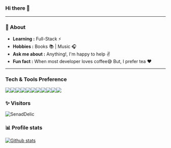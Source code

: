 ### Hi there 👋
---------------------------------------------------------------------------------------------------------------------------------------------------------------------------------
### 🤔 About
-  **Learning :** Full-Stack :zap:	
-  **Hobbies :** Books :books: | Music :headphones:
-  **Ask me about :** Anything!, I'm happy to help :v:
-  **Fun fact :** When most developer loves coffee:sweat_smile: But, I prefer tea :heart: 

---------------------------------------------------------------------------------------------------------------------------------------------------------------------------------

### Tech & Tools Preference

<img src="http://img.shields.io/badge/-Java-F89820?style=flat&logo=java&logoColor=white"><img src ="https://img.shields.io/badge/-spring--boot-brightgreen?style=flat&logo=spring&logoColor=white"><img src = "https://img.shields.io/badge/-HTML5-E34F26?style=flat&logo=html5&logoColor=white"><img src = "https://img.shields.io/badge/-CSS3-1572B6?style=flat&logo=css3&logoColor=white"><img src="https://img.shields.io/badge/-Bootstrap-563D7C?style=flat&logo=bootstrap&logoColor=white"><img src="https://img.shields.io/badge/-JavaScript-eed718?style=flat&logo=javascript&logoColor=ffffff"><img src="https://img.shields.io/badge/-MySQL-F29111?style=flat&logo=mysql&logoColor=FFFFFF"><img src="http://img.shields.io/badge/-Git-F1502F?style=flat&logo=git&logoColor=FFFFFF"><img src="http://img.shields.io/badge/-Github-000000?style=flat&logo=github&logoColor=FFFFFF"><img src="http://img.shields.io/badge/-VS%20Code-007ACC?style=flat&logo=visual%20studio%20code&logoColor=white"><img src="https://img.shields.io/badge/-IntelliJ%20IDEA-purple?style=flat&logo=intellij%20idea&logoColor=white">

### ✨ Visitors 

<p align="left"> <img src="https://komarev.com/ghpvc/?username=SenadDelic" alt="SenadDelic" /> </p>

### 📊 Profile stats

[![Github stats](https://github-readme-stats.vercel.app/api?username=SenadDelic&show_icons=true&title_color=fff&icon_color=79ff97&text_color=9f9f9f&bg_color=151515)](https://github.com/SulthanNK/github-readme-stats)

